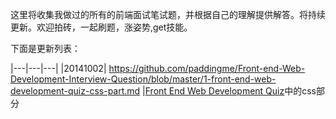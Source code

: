 这里将收集我做过的所有的前端面试笔试题，并根据自己的理解提供解答。将持续更新。欢迎拍砖，一起刷题，涨姿势,get技能。

下面是更新列表：


|---|---|---|
|20141002|  https://github.com/paddingme/Front-end-Web-Development-Interview-Question/blob/master/1-front-end-web-development-quiz-css-part.md |[Front End Web Development Quiz](http://davidshariff.com/quiz/)中的css部分
